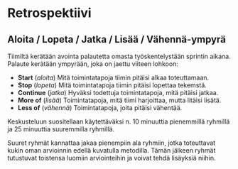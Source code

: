 # Retrospektiivi
## Aloita / Lopeta / Jatka / Lisää / Vähennä-ympyrä

Tiimiltä kerätään avointa palautetta omasta työskentelystään sprintin aikana. Palaute kerätään ympyrään, joka on jaettu viiteen lohkoon:
 - **Start** (*aloita*) Mitä toimintatapoja tiimin pitäisi alkaa toteuttamaan.
 - **Stop** (*lopeta*) Mitä toimintatapoja tiimin pitäisi lopettaa tekemstä.
 - **Continue** (*jatka*) Hyväksi todettuja toimintatapoja, mitä pitäisi jatkaa.
 - **More of** (*lisää*) Toimintatapoja, mitä tiimi harjoittaa, mutta litäisi lisätä.
 - **Less of** (*vähennä*) Toimintatapoja, joita pitäisi vähentää. 
 
Keskusteluun suositellaan käytettäväksi n. 10 minuuttia pienemmillä ryhmillä ja 25 minuuttia suuremmilla ryhmillä. 

Suuret ryhmät kannattaa jakaa pienempiin ala ryhmiin, jotka toteuttavat kukin oman arvioinnin edellä kuvatulla metodilla. Tämän jälkeen ryhmät tutustuvat toistensa luomiin arviointeihin ja voivat tehdä lisäyksiä niihin.
